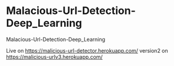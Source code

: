 # Malacious-Url-Detection-Deep_Learning
Malacious-Url-Detection-Deep_Learning


Live on https://malicious-url-detector.herokuapp.com/
version2 on https://malicious-urlv3.herokuapp.com/
